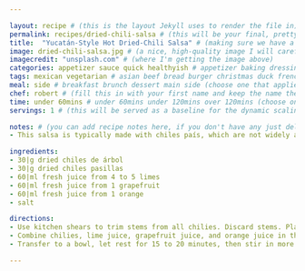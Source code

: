 ```yaml
---

layout: recipe # (this is the layout Jekyll uses to render the file in)
permalink: recipes/dried-chili-salsa # (this will be your final, pretty URL)
title:  "Yucatán-Style Hot Dried-Chili Salsa" # (making sure we have a good title)
image: dried-chili-salsa.jpg # (a nice, high-quality image I will carefully select for you)
imagecredit: "unsplash.com" # (where I'm getting the image above)
categories: appetizer sauce quick healthyish # appetizer baking dressing drink grill healthyish marinade oven pickling quick raw salad sandwich sauce snack soup
tags: mexican vegetarian # asian beef bread burger christmas duck french fruit indian italian mexican nuts pasta pork poultry rice seafood thanksgiving vegetarian
meal: side # breakfast brunch dessert main side (choose one that applies)
chef: robert # (fill this in with your first name and keep the name the same for all your recipes, since each chef has his own collection of recipes)
time: under 60mins # under 60mins under 120mins over 120mins (choose one that applies)
servings: 1 # (this will be served as a baseline for the dynamic scaling)

notes: # (you can add recipe notes here, if you don't have any just delete this whole section and it won't be processed)
- This salsa is typically made with chiles país, which are not widely available outside of the Yucatán. I use a combination of chiles de árbol and chiles pasillas in their place (I got them from eMAG). If you can find bitter oranges (Seville oranges), use 180ml fresh bitter-orange juice in place of the lime, orange, and grapefruit juice combo per serving.

ingredients:
- 30|g dried chiles de árbol
- 30|g dried chiles pasillas
- 60|ml fresh juice from 4 to 5 limes
- 60|ml fresh juice from 1 grapefruit
- 60|ml fresh juice from 1 orange
- salt

directions:
- Use kitchen shears to trim stems from all chilies. Discard stems. Place chilies on a microwave-safe plate and microwave on high power until fragrant and pliable, about 20 seconds total, adding time in 5-second increments if chilies do not smell toasted after the initial 20.
- Combine chilies, lime juice, grapefruit juice, and orange juice in the jar of a blender with a small pinch of salt. Blend at high speed until smooth. 
- Transfer to a bowl, let rest for 15 to 20 minutes, then stir in more salt to taste. Salsa can be stored in a sealed container in the refrigerator for several weeks.

--- 
```

<!-- Below is the description, just write what you want or leave it empty 😁 -->
